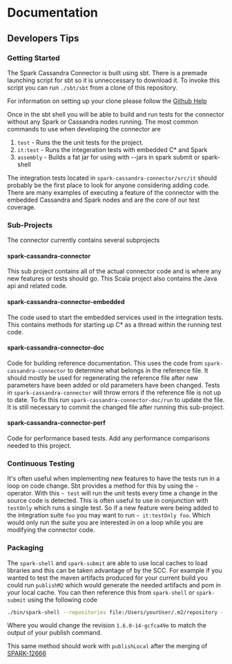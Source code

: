 # Documentation

## Developers Tips

### Getting Started

The Spark Cassandra Connector is built using sbt. There is a premade
launching script for sbt so it is unneccessary to download it. To invoke
this script you can run `./sbt/sbt` from a clone of this repository.

For information on setting up your clone please follow the [Github 
Help](https://help.github.com/articles/cloning-a-repository/)

Once in the sbt shell you will be able to build and run tests for the
connector without any Spark or Cassandra nodes running. The most common
commands to use when developing the connector are

1. `test` - Runs the the unit tests for the project.
2. `it:test` - Runs the integeration tests with embedded C* and Spark
3. `assembly` - Builds a fat jar for using with --jars in spark submit or spark-shell

The integration tests located in `spark-cassandra-connector/src/it` should
probably be the first place to look for anyone considering adding code.
There are many examples of executing a feature of the connector with
the embedded Cassandra and Spark nodes and are the core of our test 
coverage.

### Sub-Projects

The connector currently contains several subprojects
#### spark-cassandra-connector
This sub project contains all of the actual connector code and is where
any new features or tests should go. This Scala project also contains the
Java api and related code.

#### spark-cassandra-connector-embedded
The code used to start the embedded services used in the integration tests. 
This contains methods for starting up C* as a thread within the running
test code.

#### spark-cassandra-connector-doc
Code for building reference documentation. This uses the code from 
`spark-cassandra-connector` to determine what belongs in the reference
file. It should mostly be used for regenerating the reference file after
new parameters have been added or old parameters have been changed. Tests
in `spark-cassandra-connector` will throw errors if the reference file is
not up to date. To fix this run `spark-cassandra-connector-doc/run` to
update the file. It is still necessary to commit the changed file after
running this sub-project.

#### spark-cassandra-connector-perf
Code for performance based tests. Add any performance comparisons needed
to this project.

### Continuous Testing

It's often useful when implementing new features to have the tests run
in a loop on code change. Sbt provides a method for this by using the
`~` operator. With this `~ test` will run the unit tests every time a
change in the source code is detected. This is often useful to use in
conjunction with `testOnly` which runs a single test. So if a new feature
were being added to the integration suite `foo` you may want to run
`~ it:testOnly foo`. Which would only run the suite you are interested in
on a loop while you are modifying the connector code.

### Packaging

The `spark-shell` and `spark-submit` are able to use local caches to load
libraries and this can be taken advantage of by the SCC. For example
if you wanted to test the maven artifacts produced for your current build
you could run `publishM2` which would generate the needed artifacts and
pom in your local cache. You can then reference this from `spark-shell`
or `spark-submit` using the following code 
```bash
./bin/spark-shell --repositories file:/Users/yourUser/.m2/repository --packages com.datastax.spark:spark-cassandra-connector_2.10:1.6.0-14-gcfca49e
```
Where you would change the revision `1.6.0-14-gcfca49e` to match the output
of your publish command. 

This same method should work with `publishLocal`
after the merging of [SPARK-12666](https://issues.apache.org/jira/browse/SPARK-12666)



